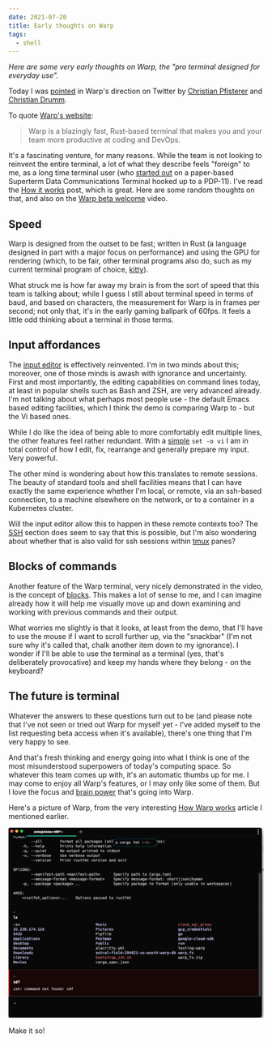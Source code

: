 ```yaml
---
date: 2021-07-20
title: Early thoughts on Warp
tags:
  - shell
---
```


_Here are some very early thoughts on Warp, the "pro terminal designed for everyday use"._

Today I was [pointed](https://twitter.com/Fidschenheimer/status/1417416096131518469) in Warp's direction on Twitter by [Christian Pfisterer](https://twitter.com/Fidschenheimer) and [Christian Drumm](https://twitter.com/ceedee666).

To quote [Warp's website](https://www.warp.dev/):

> Warp is a blazingly fast, Rust-based terminal that makes you and your team more productive at coding and DevOps.

It's a fascinating venture, for many reasons. While the team is not looking to reinvent the entire terminal, a lot of what they describe feels "foreign" to me, as a long time terminal user (who [started out](https://qmacro.org/2020/11/03/computer-unit-1979/) on a paper-based Superterm Data Communications Terminal hooked up to a PDP-11). I've read the [How it works](https://blog.warp.dev/how-warp-works/) post, which is great. Here are some random thoughts on that, and also on the [Warp beta welcome](https://youtu.be/X0LzWAVlOC0) video.

## Speed

Warp is designed from the outset to be fast; written in Rust (a language designed in part with a major focus on performance) and using the GPU for rendering (which, to be fair, other terminal programs also do, such as my current terminal program of choice, [kitty](https://sw.kovidgoyal.net/kitty/)).

What struck me is how far away my brain is from the sort of speed that this team is talking about; while I guess I still about terminal speed in terms of baud, and based on characters, the measurement for Warp is in frames per second; not only that, it's in the early gaming ballpark of 60fps. It feels a little odd thinking about a terminal in those terms.

## Input affordances

The [input editor](https://docs.warp.dev/features/the-input-editor) is effectively reinvented. I'm in two minds about this; moreover, one of those minds is awash with ignorance and uncertainty. First and most importantly, the editing capabilities on command lines today, at least in popular shells such as Bash and ZSH, are very advanced already. I'm not talking about what perhaps most people use - the default Emacs based editing facilities, which I think the demo is comparing Warp to - but the Vi based ones.

While I do like the idea of being able to more comfortably edit multiple lines, the other features feel rather redundant. With a [simple](https://github.com/qmacro/dotfiles/blob/master/bashrc.d/00-shell.sh#L1) `set -o vi` I am in total control of how I edit, fix, rearrange and generally prepare my input. Very powerful.

The other mind is wondering about how this translates to remote sessions. The beauty of standard tools and shell facilities means that I can have exactly the same experience whether I'm local, or remote, via an ssh-based connection, to a machine elsewhere on the network, or to a container in a Kubernetes cluster.

Will the input editor allow this to happen in these remote contexts too? The [SSH](https://docs.warp.dev/features/ssh) section does seem to say that this is possible, but I'm also wondering about whether that is also valid for ssh sessions within [tmux](https://github.com/tmux/tmux/wiki) panes?

## Blocks of commands

Another feature of the Warp terminal, very nicely demonstrated in the video, is the concept of [blocks](https://docs.warp.dev/features/blocks). This makes a lot of sense to me, and I can imagine already how it will help me visually move up and down examining and working with previous commands and their output.

What worries me slightly is that it looks, at least from the demo, that I'll have to use the mouse if I want to scroll further up, via the "snackbar" (I'm not sure why it's called that, chalk another item down to my ignorance). I wonder if I'll be able to use the terminal as a terminal (yes, that's deliberately provocative) and keep my hands where they belong - on the keyboard?

## The future is terminal

Whatever the answers to these questions turn out to be (and please note that I've not seen or tried out Warp for myself yet - I've added myself to the list requesting beta access when it's available), there's one thing that I'm very happy to see.

And that's fresh thinking and energy going into what I think is one of the most misunderstood superpowers of today's computing space. So whatever this team comes up with, it's an automatic thumbs up for me. I may come to enjoy all Warp's features, or I may only like some of them. But I love the focus and [brain power](https://www.warp.dev/about-us) that's going into Warp.

Here's a picture of Warp, from the very interesting [How Warp works](https://blog.warp.dev/how-warp-works/) article I mentioned earlier.

![A picture of Warp](/images/2021/07/warp.png)

Make it so!
